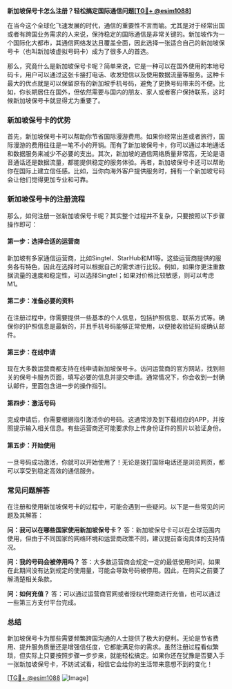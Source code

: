 **新加坡保号卡怎么注册？轻松搞定国际通信问题[[TG💪+ @esim1088](https://t.me/s/esim1088)]**

在当今这个全球化飞速发展的时代，通信的重要性不言而喻。尤其是对于经常出国或者有跨国业务需求的人来说，保持稳定的国际通信是非常关键的。新加坡作为一个国际化大都市，其通信网络发达且覆盖全面，因此选择一张适合自己的新加坡保号卡（也叫新加坡虚拟号码卡）成为了很多人的首选。

那么，究竟什么是新加坡保号卡呢？简单来说，它是一种可以在国外使用的本地号码卡，用户可以通过这张卡接打电话、收发短信以及使用数据流量等服务。这种卡最大的优点就是可以保留原有的新加坡手机号码，避免了更换号码带来的不便。比如，你长期居住在国外，但依然需要与国内的朋友、家人或者客户保持联系，这时候新加坡保号卡就显得尤为重要了。

### 新加坡保号卡的优势

首先，新加坡保号卡可以帮助你节省国际漫游费用。如果你经常出差或者旅行，国际漫游的费用往往是一笔不小的开销。而有了新加坡保号卡，你可以通过本地通话和数据服务来减少不必要的支出。其次，新加坡的通信网络质量非常高，无论是语音通话还是数据流量，都能提供稳定的服务体验。再者，新加坡保号卡还可以帮助你在国际上建立信任感。比如，当你向海外客户提供服务时，拥有一个新加坡号码会让他们觉得更加专业和可靠。

### 新加坡保号卡的注册流程

那么，如何注册一张新加坡保号卡呢？其实整个过程并不复杂，只要按照以下步骤操作即可：

#### 第一步：选择合适的运营商

新加坡有多家通信运营商，比如Singtel、StarHub和M1等。这些运营商提供的服务各有特色，因此在选择时可以根据自己的需求进行比较。例如，如果你更注重数据流量的速度和稳定性，可以选择Singtel；如果对价格比较敏感，则可以考虑M1。

#### 第二步：准备必要的资料

在注册过程中，你需要提供一些基本的个人信息，包括护照信息、联系方式等。确保你的护照信息是最新的，并且手机号码能够正常使用，以便接收验证码或确认邮件。

#### 第三步：在线申请

现在大多数运营商都支持在线申请新加坡保号卡。访问运营商的官方网站，找到相关的保号卡服务页面，填写必要的信息并提交申请。通常情况下，你会收到一封确认邮件，里面包含进一步的操作指引。

#### 第四步：激活号码

完成申请后，你需要根据指引激活你的号码。这通常涉及到下载相应的APP，并按照提示输入相关信息。有些运营商还可能要求你上传身份证件的照片以验证身份。

#### 第五步：开始使用

一旦号码成功激活，你就可以开始使用了！无论是拨打国际电话还是浏览网页，都可以享受到稳定高效的通信服务。

### 常见问题解答

在注册和使用新加坡保号卡的过程中，可能会遇到一些疑问。以下是一些常见的问题及其解答：

**问：我可以在哪些国家使用新加坡保号卡？**
答：新加坡保号卡可以在全球范围内使用，但由于不同国家的网络环境和运营商政策不同，建议提前查询具体的支持情况。

**问：我的号码会被停用吗？**
答：大多数运营商会规定一定的最低使用时间，如果在此期间没有达到规定的使用量，可能会导致号码被停用。因此，在购买之前要了解清楚相关条款。

**问：如何充值？**
答：可以通过运营商官网或者授权代理商进行充值，也可以通过一些第三方支付平台完成。

### 总结

新加坡保号卡为那些需要频繁跨国沟通的人士提供了极大的便利。无论是节省费用、提升服务质量还是增强信任度，它都能满足你的需求。虽然注册过程看似繁琐，但实际上只要按照步骤一步步来，就能轻松搞定。如果你还在犹豫是否要入手一张新加坡保号卡，不妨试试看，相信它会给你的生活带来意想不到的变化！

[[TG💪+ @esim1088](https://t.me/s/esim1088) ![Image](https://i.postimg.cc/4NQfJmqS/Snipaste-2025-05-13-00-14-12.png)]